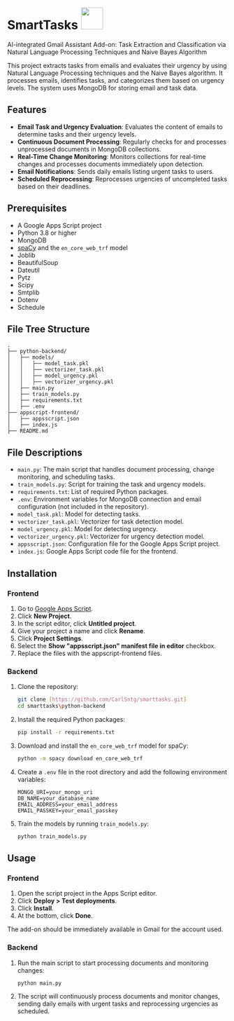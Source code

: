 # SmartTasks <img src="https://iili.io/JMRW6ua.png"  width = "50"/> 
AI-integrated Gmail Assistant Add-on: Task Extraction and Classification via Natural Language Processing Techniques and Naive Bayes Algorithm

This project extracts tasks from emails and evaluates their urgency by using Natural Language Processing techniques and the Naive Bayes algorithm. It processes emails, identifies tasks, and categorizes them based on urgency levels. The system uses MongoDB for storing email and task data.

## Features

- **Email Task and Urgency Evaluation**: Evaluates the content of emails to determine tasks and their urgency levels.
- **Continuous Document Processing**: Regularly checks for and processes unprocessed documents in MongoDB collections.
- **Real-Time Change Monitoring**: Monitors collections for real-time changes and processes documents immediately upon detection.
- **Email Notifications**: Sends daily emails listing urgent tasks to users.
- **Scheduled Reprocessing**: Reprocesses urgencies of uncompleted tasks based on their deadlines.

## Prerequisites

- A Google Apps Script project
- Python 3.8 or higher
- MongoDB
- [spaCy](https://spacy.io/) and the `en_core_web_trf` model
- Joblib
- BeautifulSoup
- Dateutil
- Pytz
- Scipy
- Smtplib
- Dotenv
- Schedule

## File Tree Structure 

```plaintext
.
├── python-backend/
│   ├── models/
│   │   ├── model_task.pkl
│   │   ├── vectorizer_task.pkl
│   │   ├── model_urgency.pkl
│   │   ├── vectorizer_urgency.pkl
│   ├── main.py
│   ├── train_models.py
│   ├── requirements.txt
│   ├── .env
├── appscript-frontend/
│   ├── appsscript.json
│   ├── index.js
├── README.md
```

## File Descriptions

- `main.py`: The main script that handles document processing, change monitoring, and scheduling tasks.
- `train_models.py`: Script for training the task and urgency models.
- `requirements.txt`: List of required Python packages.
- `.env`: Environment variables for MongoDB connection and email configuration (not included in the repository).
- `model_task.pkl`: Model for detecting tasks.
- `vectorizer_task.pkl`: Vectorizer for task detection model.
- `model_urgency.pkl`: Model for detecting urgency.
- `vectorizer_urgency.pkl`: Vectorizer for urgency detection model.
- `appsscript.json`: Configuration file for the Google Apps Script project.
- `index.js`: Google Apps Script code file for the frontend.

## Installation

### Frontend
1. Go to [Google Apps Script](https://script.google.com).
2. Click <strong>New Project</strong>.
3. In the script editor, click <strong>Untitled project</strong>.
4. Give your project a name and click <strong>Rename</strong>.
5. Click <strong>Project Settings</strong>.
6. Select the <strong>Show "appsscript.json" manifest file in editor</strong> checkbox.
7. Replace the files with the appscript-frontend files.

### Backend
1. Clone the repository:

   ```bash
   git clone [https://github.com/CarlSntg/smarttasks.git]
   cd smarttasks\python-backend
   ```

2. Install the required Python packages:

   ```bash
   pip install -r requirements.txt
   ```

3. Download and install the `en_core_web_trf` model for spaCy:

   ```bash
   python -m spacy download en_core_web_trf
   ```

4. Create a `.env` file in the root directory and add the following environment variables:

   ```plaintext
   MONGO_URI=your_mongo_uri
   DB_NAME=your_database_name
   EMAIL_ADDRESS=your_email_address
   EMAIL_PASSKEY=your_email_passkey
   ```

5. Train the models by running `train_models.py`:

   ```bash
   python train_models.py
   ```

## Usage

### Frontend
1. Open the script project in the Apps Script editor.
2. Click <strong>Deploy > Test deployments</strong>.
3. Click <strong>Install</strong>.
4. At the bottom, click <strong>Done</strong>.

The add-on should be immediately available in Gmail for the account used.

### Backend
1. Run the main script to start processing documents and monitoring changes:

   ```bash
   python main.py
   ```

2. The script will continuously process documents and monitor changes, sending daily emails with urgent tasks and reprocessing urgencies as scheduled.
